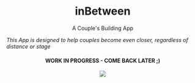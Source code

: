    
<h1 align="center">inBetween</h1>

<p align="center">
  A Couple's Building App
</p>

<i align="center">This App is designed to help couples become even closer, regardless of distance or stage</i>

<h4 align="center"> WORK IN PROGRESS - COME BACK LATER ;) </h4>

<p align="center">
  <img src="https://media.giphy.com/media/WTM5PLBa8Ttu0/giphy.gif">
</p>
